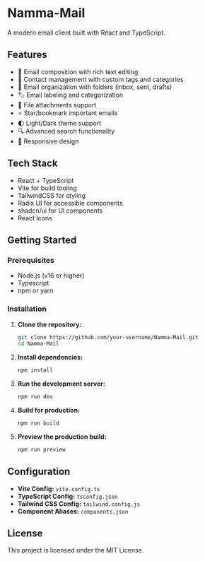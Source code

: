 # Namma-Mail

A modern email client built with React and TypeScript.

## Features

- 📧 Email composition with rich text editing
- 👥 Contact management with custom tags and categories
- 📁 Email organization with folders (inbox, sent, drafts)
- 🏷️ Email labeling and categorization
- 📎 File attachments support
- ⭐ Star/bookmark important emails
- 🌓 Light/Dark theme support
- 🔍 Advanced search functionality
- 📱 Responsive design

## Tech Stack

- React + TypeScript
- Vite for build tooling
- TailwindCSS for styling
- Radix UI for accessible components
- shadcn/ui for UI components
- React Icons

## Getting Started

### Prerequisites

- Node.js (v16 or higher)
- Typescript
- npm or yarn

### Installation

1. **Clone the repository:**
    ```sh
    git clone https://github.com/your-username/Namma-Mail.git
    cd Namma-Mail
    ```

2. **Install dependencies:**
    ```sh
    npm install
    ```

3. **Run the development server:**
    ```sh
    npm run dev
    ```

4. **Build for production:**
    ```sh
    npm run build
    ```

5. **Preview the production build:**
    ```sh
    npm run preview
    ```

## Configuration
- **Vite Config:** `vite.config.ts`
- **TypeScript Config:** `tsconfig.json`
- **Tailwind CSS Config:** `tailwind.config.js`
- **Component Aliases:** `components.json`

## License
This project is licensed under the MIT License.
